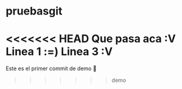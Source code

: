 # pruebasgit
<<<<<<< HEAD
Que pasa aca :V
Linea 1 :=)
Linea 3 :V
=======

Este es el primer commit de demo 🛴
>>>>>>> demo
